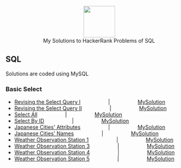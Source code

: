 <p align = "center" >
      <img height=85 src="https://d3keuzeb2crhkn.cloudfront.net/hackerrank/assets/styleguide/logo_wordmark-f5c5eb61ab0a154c3ed9eda24d0b9e31.svg">
      <br>My Solutions to HackerRank Problems of SQL
</p>

## SQL

Solutions are coded using MySQL

### Basic Select

- [Revising the Select Query I](https://www.hackerrank.com/challenges/revising-the-select-query/problem)  &nbsp;   &nbsp;  &nbsp;   &nbsp;  &nbsp;  &nbsp;  &nbsp;   &nbsp;  &nbsp; |  &nbsp;   &nbsp;  &nbsp;   &nbsp;  &nbsp;  &nbsp;  &nbsp;   &nbsp;  &nbsp;    [MySolution](https://github.com/07Agarg/HackerRank_Solutions/blob/master/SQL/Basic%20Select/Revising%20the%20Select%20Query%20I.sql)
- [Revising the Select Query II](https://www.hackerrank.com/challenges/revising-the-select-query-2/problem)  &nbsp;   &nbsp;  &nbsp;   &nbsp;  &nbsp;  &nbsp;  &nbsp;   &nbsp;  &nbsp; |  &nbsp;   &nbsp;  &nbsp;   &nbsp;  &nbsp;  &nbsp;  &nbsp;   &nbsp;  &nbsp;    [MySolution](https://github.com/07Agarg/HackerRank_Solutions/blob/master/SQL/Basic%20Select/Revising%20the%20Select%20Query%20II.sql)
- [Select All](https://www.hackerrank.com/challenges/select-all-sql/problem)  &nbsp;   &nbsp;  &nbsp;   &nbsp;  &nbsp;  &nbsp;  &nbsp;   &nbsp;  &nbsp; |  &nbsp;   &nbsp;  &nbsp;   &nbsp;  &nbsp;  &nbsp;  &nbsp;   &nbsp;  &nbsp;    [MySolution](https://github.com/07Agarg/HackerRank_Solutions/blob/master/SQL/Basic%20Select/Select%20All.sql)
- [Select By ID](https://www.hackerrank.com/challenges/select-by-id/problem)  &nbsp;   &nbsp;  &nbsp;   &nbsp;  &nbsp;  &nbsp;  &nbsp;   &nbsp;  &nbsp; |  &nbsp;   &nbsp;  &nbsp;   &nbsp;  &nbsp;  &nbsp;  &nbsp;   &nbsp;  &nbsp;    [MySolution](https://github.com/07Agarg/HackerRank_Solutions/blob/master/SQL/Basic%20Select/Select%20By%20ID.sql)
- [Japanese Cities' Attributes](https://www.hackerrank.com/challenges/japanese-cities-attributes/problem)  &nbsp;   &nbsp;  &nbsp;   &nbsp;  &nbsp;  &nbsp;  &nbsp;   &nbsp;  &nbsp; |  &nbsp;   &nbsp;  &nbsp;   &nbsp;  &nbsp;  &nbsp;  &nbsp;   &nbsp;  &nbsp;    [MySolution](https://github.com/07Agarg/HackerRank_Solutions/blob/master/SQL/Basic%20Select/Japanese%20Cities'%20Attributes.sql)
- [Japanese Cities' Names](https://www.hackerrank.com/challenges/japanese-cities-name/problem)  &nbsp;   &nbsp;  &nbsp;   &nbsp;  &nbsp;  &nbsp;  &nbsp;   &nbsp;  &nbsp; |  &nbsp;   &nbsp;  &nbsp;   &nbsp;  &nbsp;  &nbsp;  &nbsp;   &nbsp;  &nbsp;    [MySolution](https://github.com/07Agarg/HackerRank_Solutions/blob/master/SQL/Basic%20Select/Japanese%20Cities'%20Names.sql)
- [Weather Observation Station 1](https://www.hackerrank.com/challenges/weather-observation-station-1/problem)  &nbsp;   &nbsp;  &nbsp;   &nbsp;  &nbsp;  &nbsp;  &nbsp;   &nbsp;  &nbsp; |  &nbsp;   &nbsp;  &nbsp;   &nbsp;  &nbsp;  &nbsp;  &nbsp;   &nbsp;  &nbsp;    [MySolution](https://github.com/07Agarg/HackerRank_Solutions/blob/master/SQL/Basic%20Select/Weather%20Observation%20Station%201.sql)
- [Weather Observation Station 3](https://www.hackerrank.com/challenges/weather-observation-station-3/problem)  &nbsp;   &nbsp;  &nbsp;   &nbsp;  &nbsp;  &nbsp;  &nbsp;   &nbsp;  &nbsp; |  &nbsp;   &nbsp;  &nbsp;   &nbsp;  &nbsp;  &nbsp;  &nbsp;   &nbsp;  &nbsp;    [MySolution](https://github.com/07Agarg/HackerRank_Solutions/blob/master/SQL/Basic%20Select/Weather%20Observation%20Station%203.sql)
- [Weather Observation Station 4](https://www.hackerrank.com/challenges/weather-observation-station-4/problem)  &nbsp;   &nbsp;  &nbsp;   &nbsp;  &nbsp;  &nbsp;  &nbsp;   &nbsp;  &nbsp; |  &nbsp;   &nbsp;  &nbsp;   &nbsp;  &nbsp;  &nbsp;  &nbsp;   &nbsp;  &nbsp;    [MySolution](https://github.com/07Agarg/HackerRank_Solutions/blob/master/SQL/Basic%20Select/Weather%20Observation%20Station%204.sql)
- [Weather Observation Station 5](https://www.hackerrank.com/challenges/weather-observation-station-5/problem)  &nbsp;   &nbsp;  &nbsp;   &nbsp;  &nbsp;  &nbsp;  &nbsp;   &nbsp;  &nbsp; |  &nbsp;   &nbsp;  &nbsp;   &nbsp;  &nbsp;  &nbsp;  &nbsp;   &nbsp;  &nbsp;    [MySolution](https://github.com/07Agarg/HackerRank_Solutions/blob/master/SQL/Basic%20Select/Weather%20Observation%20Station%205.sql)
